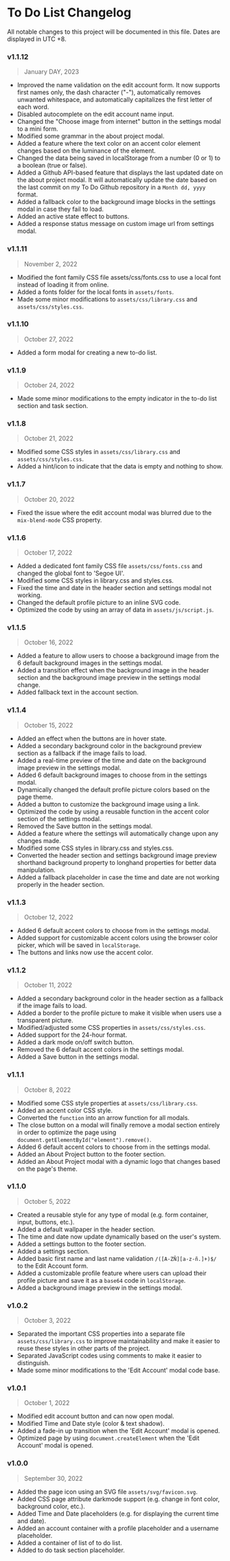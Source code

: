 # To Do List Changelog
All notable changes to this project will be documented in this file. Dates are displayed in UTC +8.


### v1.1.12
> January DAY, 2023
- Improved the name validation on the edit account form. It now supports first names only, the dash character ("-"), automatically removes unwanted whitespace, and automatically capitalizes the first letter of each word.
- Disabled autocomplete on the edit account name input.
- Changed the "Choose image from internet" button in the settings modal to a mini form.
- Modified some grammar in the about project modal.
- Added a feature where the text color on an accent color element changes based on the luminance of the element.
- Changed the data being saved in localStorage from a number (0 or 1) to a boolean (true or false).
- Added a Github API-based feature that displays the last updated date on the about project modal. It will automatically update the date based on the last commit on my To Do Github repository in a `Month dd, yyyy` format.
- Added a fallback color to the background image blocks in the settings modal in case they fail to load.
- Added an active state effect to buttons.
- Added a response status message on custom image url from settings modal.

### v1.1.11
> November 2, 2022
- Modified the font family CSS file assets/css/fonts.css to use a local font instead of loading it from online.
- Added a fonts folder for the local fonts in `assets/fonts`.
- Made some minor modifications to `assets/css/library.css` and `assets/css/styles.css`.

### v1.1.10
> October 27, 2022
- Added a form modal for creating a new to-do list.

### v1.1.9
> October 24, 2022
- Made some minor modifications to the empty indicator in the to-do list section and task section.

### v1.1.8
> October 21, 2022
- Modified some CSS styles in `assets/css/library.css` and `assets/css/styles.css`.
- Added a hint/icon to indicate that the data is empty and nothing to show.

### v1.1.7
> October 20, 2022
- Fixed the issue where the edit account modal was blurred due to the `mix-blend-mode` CSS property.

### v1.1.6
> October 17, 2022
- Added a dedicated font family CSS file `assets/css/fonts.css` and changed the global font to 'Segoe UI'.
- Modified some CSS styles in library.css and styles.css.
- Fixed the time and date in the header section and settings modal not working.
- Changed the default profile picture to an inline SVG code.
- Optimized the code by using an array of data in `assets/js/script.js`.

### v1.1.5
> October 16, 2022
- Added a feature to allow users to choose a background image from the 6 default background images in the settings modal.
- Added a transition effect when the background image in the header section and the background image preview in the settings modal change.
- Added fallback text in the account section.

### v1.1.4
> October 15, 2022
- Added an effect when the buttons are in hover state.
- Added a secondary background color in the background preview section as a fallback if the image fails to load.
- Added a real-time preview of the time and date on the background image preview in the settings modal.
- Added 6 default background images to choose from in the settings modal.
- Dynamically changed the default profile picture colors based on the page theme.
- Added a button to customize the background image using a link.
- Optimized the code by using a reusable function in the accent color section of the settings modal.
- Removed the Save button in the settings modal.
- Added a feature where the settings will automatically change upon any changes made.
- Modified some CSS styles in library.css and styles.css.
- Converted the header section and settings background image preview shorthand background property to longhand properties for better data manipulation.
- Added a fallback placeholder in case the time and date are not working properly in the header section.

### v1.1.3
> October 12, 2022
- Added 6 default accent colors to choose from in the settings modal.
- Added support for customizable accent colors using the browser color picker, which will be saved in `localStorage`.
- The buttons and links now use the accent color.

### v1.1.2
> October 11, 2022
- Added a secondary background color in the header section as a fallback if the image fails to load.
- Added a border to the profile picture to make it visible when users use a transparent picture.
- Modified/adjusted some CSS properties in `assets/css/styles.css`.
- Added support for the 24-hour format.
- Added a dark mode on/off switch button.
- Removed the 6 default accent colors in the settings modal.
- Added a Save button in the settings modal.

### v1.1.1
> October 8, 2022
- Modified some CSS style properties at `assets/css/library.css`.
- Added an accent color CSS style.
- Converted the `function` into an arrow function for all modals.
- The close button on a modal will finally remove a modal section entirely in order to optimize the page using `document.getElementById("element").remove()`.
- Added 6 default accent colors to choose from in the settings modal.
- Added an About Project button to the footer section.
- Added an About Project modal with a dynamic logo that changes based on the page's theme.

### v1.1.0
> October 5, 2022
- Created a reusable style for any type of modal (e.g. form container, input, buttons, etc.).
- Added a default wallpaper in the header section.
- The time and date now update dynamically based on the user's system.
- Added a settings button to the footer section.
- Added a settings section.
- Added basic first name and last name validation `/([A-ZÑ][a-z-ñ.]+)$/` to the Edit Account form.
- Added a customizable profile feature where users can upload their profile picture and save it as a `base64` code in `localStorage`.
- Added a background image preview in the settings modal.

### v1.0.2
> October 3, 2022
- Separated the important CSS properties into a separate file `assets/css/library.css` to improve maintainability and make it easier to reuse these styles in other parts of the project.
- Separated JavaScript codes using comments to make it easier to distinguish.
- Made some minor modifications to the 'Edit Account' modal code base.

### v1.0.1
> October 1, 2022
- Modified edit account button and can now open modal.
- Modified Time and Date style (color & text shadow).
- Added a fade-in up transition when the 'Edit Account' modal is opened.
- Optimized page by using `document.createElement` when the 'Edit Account' modal is opened.

### v1.0.0
> September 30, 2022
- Added the page icon using an SVG file `assets/svg/favicon.svg`.
- Added CSS page attribute darkmode support (e.g. change in font color, background color, etc.).
- Added Time and Date placeholders (e.g. for displaying the current time and date).
- Added an account container with a profile placeholder and a username placeholder.
- Added a container of list of to do list.
- Added to do task section placeholder.